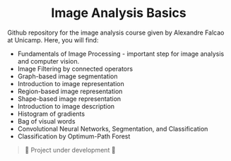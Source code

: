 <h1 align="center"> Image Analysis Basics </h1>

Github repository for the image analysis course given by Alexandre Falcao at Unicamp. 
Here, you will find: 
* Fundamentals of Image Processing - important step for image analysis and computer vision.
* Image Filtering by connected operators
* Graph-based image segmentation
* Introduction to image representation
* Region-based image representation
* Shape-based image representation 
* Introduction to image description
* Histogram of gradients
* Bag of visual words
* Convolutional Neural Networks, Segmentation, and Classification
* Classification by Optimum-Path Forest


> :construction: Project under development :construction:


